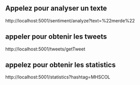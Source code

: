 
## Appelez pour analyser un texte

http://localhost:5001/sentiment/analyze?text=%22merde%22


## appeler pour obtenir les tweets

http://localhost:5001/tweets/getTweet


## appelez pour obtenir les statistics

http://localhost:5001/statistics?hashtag=MHSCOL
